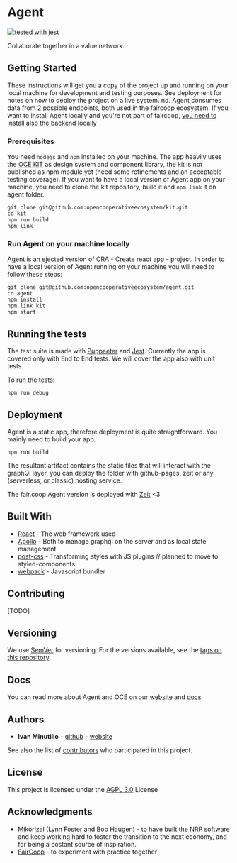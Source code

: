 # Agent
[![tested with jest](https://img.shields.io/badge/tested_with-jest-99424f.svg)](https://github.com/facebook/jest)

Collaborate together in a value network.

## Getting Started

These instructions will get you a copy of the project up and running on your local machine for development and testing purposes. See deployment for notes on how to deploy the project on a live system.
nd. Agent consumes data from 2 possible endpoints, both used in the faircoop ecosystem. If you want to install Agent locally and you're not part of faircoop, [you need to install also the backend locally](https://github.com/FreedomCoop/valuenetwork/blob/master/INSTALL.md)

### Prerequisites

You need `nodejs` and `npm` installed on your machine.
The app heavily uses the [OCE KIT](https://github.com/opencooperativeecosystem/component-library) as design system and component library, the kit is not published as npm module yet (need some refinements and an acceptable testing coverage).
If you want to have a local version of Agent app on your machine, you need to clone the kit repository, build it and `npm link` it on agent folder.

```
git clone git@github.com:opencooperativeecosystem/kit.git
cd kit
npm run build
npm link
```

### Run Agent on your machine locally

Agent is an ejected version of CRA - Create react app - project.
In order to have a local version of Agent running on your machine you will need to follow these steps:

```
git clone git@github.com:opencooperativeecosystem/agent.git
cd agent
npm install
npm link kit
npm start
```

## Running the tests

The test suite is made with [Puppeeter](https://github.com/GoogleChrome/puppeteer) and [Jest](https://github.com/facebook/jest). Currently the app is covered only with End to End tests. We will cover the app also with unit tests.

To run the tests:

```
npm run debug
```

## Deployment

Agent is a static app, therefore deployment is quite straightforward. You mainly need to build your app.

```
npm run build
```
The resultant artifact contains the static files that will interact with the graphQl layer, you can deploy the folder with github-pages, zeit or any (serverless, or classic) hosting service.

The fair.coop Agent version is deployed with [Zeit](zeti.co) <3


## Built With

* [React](https://github.com/facebook/react) - The web framework used
* [Apollo](https://github.com/apollographql) - Both to manage graphql on the server and as local state management
* [post-css](https://github.com/postcss/postcss) - Transforming styles with JS plugins // planned to move to styled-components
* [webpack](https://github.com/webpack/webpack) - Javascript bundler

## Contributing
[TODO]

## Versioning

We use [SemVer](http://semver.org/) for versioning. For the versions available, see the [tags on this repository](https://github.com/opencooperativeecosystem/agent/tags). 

## Docs
You can read more about Agent and OCE on our [website](https://opencoopecosystem.net) and [docs](https://docs.opencoopecosystem.net)

## Authors

* **Ivan Minutillo** - [github](https://github.com/ivanminutillo) - [website](https://ivanminutillo.com)

See also the list of [contributors](https://github.com/your/project/contributors) who participated in this project.

## License

This project is licensed under the [AGPL 3.0](https://www.gnu.org/licenses/agpl-3.0.html) License

## Acknowledgments

* [Mikorizal](http://mikorizal.org/) (Lynn Foster and Bob Haugen) - to have built the NRP software and keep working hard to foster the transition to the next economy, and for being a costant source of inspiration.
* [FairCoop](https://fair.coop) - to experiment with practice together
